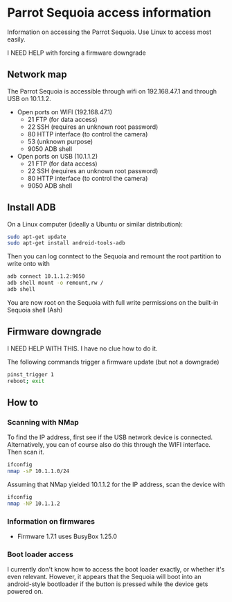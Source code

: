 # Parrot Sequoia access information

Information on accessing the Parrot Sequoia. Use Linux to access most easily.

I NEED HELP with forcing a firmware downgrade

## Network map
The Parrot Sequoia is accessible through wifi on 192.168.47.1 and through USB on 10.1.1.2.

* Open ports on WIFI (192.168.47.1)
  * 21 FTP (for data access)
  * 22 SSH (requires an unknown root password)
  * 80 HTTP interface (to control the camera)
  * 53 (unknown purpose)
  * 9050 ADB shell
* Open ports on USB (10.1.1.2)
  * 21 FTP (for data access)
  * 22 SSH (requires an unknown root password)
  * 80 HTTP interface (to control the camera)
  * 9050 ADB shell

## Install ADB

On a Linux computer (ideally a Ubuntu or similar distribution):

```bash
sudo apt-get update
sudo apt-get install android-tools-adb
```

Then you can log conntect to the Sequoia and remount the root partition to write onto with
```bash
adb connect 10.1.1.2:9050
adb shell mount -o remount,rw /
adb shell
```

You are now root on the Sequoia with full write permissions on the built-in Sequoia shell (Ash)

## Firmware downgrade

I NEED HELP WITH THIS. I have no clue how to do it.

The following commands trigger a firmware update (but not a downgrade)
```bash
pinst_trigger 1
reboot; exit
```

## How to

### Scanning with NMap

To find the IP address, first see if the USB network device is connected. Alternatively, you can of course also do this through the WIFI interface. Then scan it.

```bash
ifconfig
nmap -sP 10.1.1.0/24
```

Assuming that NMap yielded 10.1.1.2 for the IP address, scan the device with
```bash
ifconfig
nmap -NP 10.1.1.2
```

### Information on firmwares

* Firmware 1.7.1 uses BusyBox 1.25.0

### Boot loader access

I currently don't know how to access the boot loader exactly, or whether it's even relevant. However, it appears that the Sequoia will boot into an android-style bootloader if the button is pressed while the device gets powered on.
